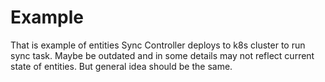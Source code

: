 # Example

That is example of entities Sync Controller deploys to k8s cluster to run sync task.
Maybe be outdated and in some details may not reflect current state of entities.
But general idea should be the same.